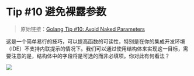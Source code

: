 # Tip #10 避免裸露参数

>  原始链接：[Golang Tip #10: Avoid Naked Parameters](https://twitter.com/func25/status/1730079241243627712)
>

这是一个简单易行的技巧，可以提高函数的可读性，特别是在你的集成开发环境（IDE）不支持内联提示的情况下。我们可以通过使用结构体来实现这一目标，需要注意的是，结构体中的字段将是可选的而非必填项。你对此有何看法？

![](./images/010/1.jpeg)
